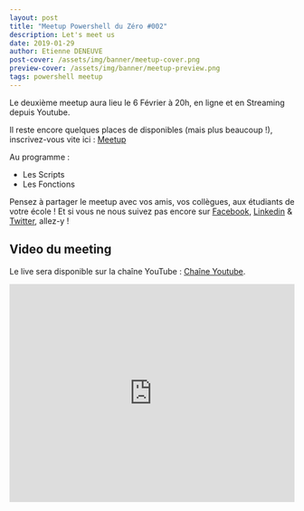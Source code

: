 ```yaml
---
layout: post
title: "Meetup Powershell du Zéro #002"
description: Let's meet us
date: 2019-01-29
author: Etienne DENEUVE
post-cover: /assets/img/banner/meetup-cover.png
preview-cover: /assets/img/banner/meetup-preview.png
tags: powershell meetup
---
```

Le deuxième meetup aura lieu le 6 Février à 20h, en ligne et en Streaming depuis Youtube.

Il reste encore quelques places de disponibles (mais plus beaucoup !), inscrivez-vous vite ici : [Meetup](https://www.meetup.com/fr-FR/Powershell-du-Zero/events/258067278/)

Au programme :

- Les Scripts
- Les Fonctions

Pensez à partager le meetup avec vos amis, vos collègues, aux étudiants de votre école !
Et si vous ne nous suivez pas encore sur [Facebook](https://www.facebook.com/Powershell-Du-Zero-393139121263087/), [Linkedin](https://linkedin.com/company/powershell-du-zero) & [Twitter](https://twitter.com/PowershellZ), allez-y !

## Video du meeting

Le live sera disponible sur la chaîne YouTube : [Chaîne Youtube](https://www.youtube.com/channel/UCdj-wRUwka5oloALBYjJp7g).

<iframe width="100%" height="385" src="https://www.youtube.com/embed/LsATtPkbGVQ" frameborder="0" allow="accelerometer; autoplay; encrypted-media; gyroscope; picture-in-picture" allocentrique></iframe>
